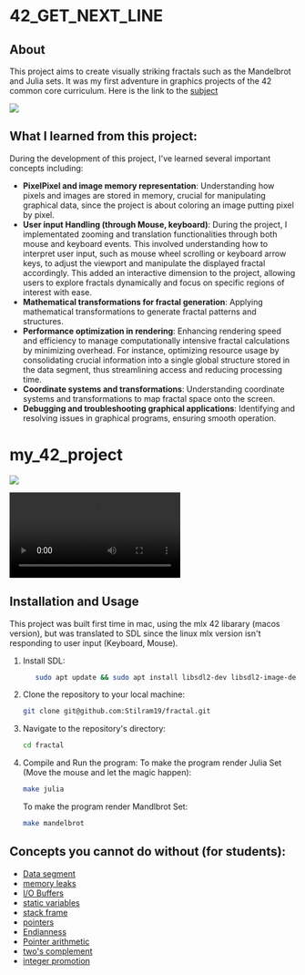 # 42_GET_NEXT_LINE

## About

This project aims to create visually striking fractals such as the Mandelbrot and Julia sets. It was my first adventure in graphics projects of the 42 common core curriculum. Here is the link to the [subject](https://cdn.intra.42.fr/pdf/pdf/121932/en.subject.pdf)

![](resources/images/about_project.png)

## What I learned from this project:

During the development of this project, I've learned several important concepts including:

- **PixelPixel and image memory representation**: Understanding how pixels and
images are stored in memory, crucial for manipulating graphical data, since the project is about coloring an image putting pixel by pixel. 
- **User input Handling (through Mouse, keyboard)**: During the project, I implementated zooming and translation functionalities through both mouse and keyboard events. This involved understanding how to interpret user input, such as mouse wheel scrolling or keyboard arrow keys, to adjust the viewport and manipulate the displayed fractal accordingly. This added an interactive dimension to the project, allowing users to explore fractals dynamically and focus on specific regions of interest with ease.
- **Mathematical transformations for fractal generation**: Applying mathematical transformations to generate fractal patterns and structures.
- **Performance optimization in rendering**: Enhancing rendering speed and efficiency to manage computationally intensive fractal calculations by minimizing overhead. For instance, optimizing resource usage by consolidating crucial information into a single global structure stored in the data segment, thus streamlining access and reducing processing time.
- **Coordinate systems and transformations**: Understanding coordinate systems and transformations to map fractal space onto the screen.
- **Debugging and troubleshooting graphical applications**: Identifying and
resolving issues in graphical programs, ensuring smooth operation.

# my_42_project

![](resources/images/my_project.png)

![](resources/videos/juliaSet.mp4)

## Installation and Usage

This project was built first time in mac, using the mlx 42 libarary (macos version), but was translated to SDL since the linux mlx version isn't responding to user input (Keyboard, Mouse).

1. Install SDL:
   ```bash
      sudo apt update && sudo apt install libsdl2-dev libsdl2-image-dev
   ```

2. Clone the repository to your local machine:

   ```bash
   git clone git@github.com:Stilram19/fractal.git
   ```

3. Navigate to the repository's directory:

    ```bash
    cd fractal
    ```

3. Compile and Run the program:
   To make the program render Julia Set (Move the mouse and let the magic happen):
   ``` bash
   make julia
   ```

   To make the program render Mandlbrot Set:
   ``` bash
   make mandelbrot
   ```

## Concepts you cannot do without (for students):

- [Data segment](https://en.wikipedia.org/wiki/Data_segment)
- [memory leaks](https://en.wikipedia.org/wiki/Memory_leak)
- [I/O Buffers](https://stackoverflow.com/questions/27993971/understanding-buffering-in-c)
- [static variables](https://www.geeksforgeeks.org/static-variables-in-c/)
- [stack frame](https://en.wikipedia.org/wiki/Call_stack)
- [pointers](https://en.wikipedia.org/wiki/Pointer_(computer_programming))  
- [Endianness](https://en.wikipedia.org/wiki/Endianness)  
- [Pointer arithmetic](https://www.geeksforgeeks.org/pointer-arithmetics-in-c-with-examples/)  
- [two's complement](https://en.wikipedia.org/wiki/Two%27s_complement)    
- [integer promotion](https://www.geeksforgeeks.org/integer-promotions-in-c/)
